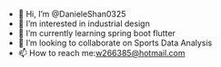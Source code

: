 - 👋 Hi, I’m @DanieleShan0325
- 👀 I’m interested in industrial design
- 🌱 I’m currently learning spring boot flutter
- 💞️ I’m looking to collaborate on  Sports Data Analysis
- 📫 How to reach me:w266385@hotmail.com

<!---
DanieleShan0325/DanieleShan0325 is a ✨ special ✨ repository because its `README.md` (this file) appears on your GitHub profile.
You can click the Preview link to take a look at your changes.
--->
